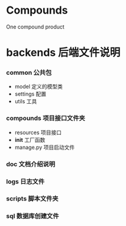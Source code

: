 # Compounds
One compound product

# backends 后端文件说明

### common 公共包
- model 定义的模型类
- settings 配置
- utils    工具

### compounds 项目接口文件夹
- resources  项目接口
- __init__   工厂函数
- manage.py  项目启动文件

### doc 文档介绍说明

### logs 日志文件

### scripts 脚本文件夹

### sql   数据库创建文件
